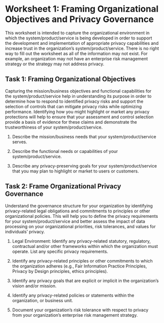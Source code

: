# Worksheet 1: Framing Organizational Objectives and Privacy Governance

This worksheet is intended to capture the organizational environment in which the system/product/service is being developed in order to support the development and implementation of appropriate privacy capabilities and increase trust in the organization’s system/product/service. There is no right way to fill out the worksheet as all of the information may not exist. For example, an organization may not have an enterprise risk management strategy or the strategy may not address privacy. 

## Task 1: Framing Organizational Objectives

Capturing the mission/business objectives and functional capabilities for the system/product/service help in understanding its purpose in order to determine how to respond to identified privacy risks and support the selection of controls that can mitigate privacy risks while optimizing performance. Identifying how you might highlight or market any privacy protections will help to ensure that your assessment and control selection provide a basis of evidence for these claims and demonstrate the trustworthiness of your system/product/service.

1. Describe the mission/business needs that your system/product/service serves.

2. Describe the functional needs or capabilities of your system/product/service.

3.  Describe any privacy-preserving goals for your system/product/service that you may plan to highlight or market to users or customers.  

## Task 2: Frame Organizational Privacy Governance

Understand the governance structure for your organization by identifying privacy-related legal obligations and commitments to principles or other organizational policies. This will help you to define the privacy requirements for your system/product/service and better assess the impact of data processing on your organizational priorities, risk tolerances, and values for individuals’ privacy.

1. Legal Environment: Identify any privacy-related statutory, regulatory, contractual and/or other frameworks within which the organization must operate. List any specific privacy requirements.

2. Identify any privacy-related principles or other commitments to which the organization adheres (e.g., Fair Information Practice Principles, Privacy by Design principles, ethics principles).

3.  Identify any privacy goals that are explicit or implicit in the organization’s vision and/or mission. 

4. Identify any privacy-related policies or statements within the organization, or business unit.

5. Document your organization’s risk tolerance with respect to privacy from your organization’s enterprise risk management strategy.
